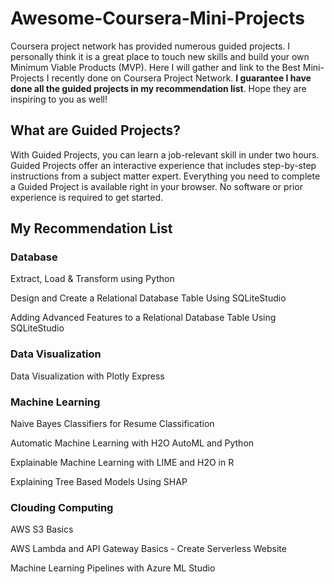 # Awesome-Coursera-Mini-Projects
Coursera project network has provided numerous guided projects. I personally think it is a great place to touch new skills and build your own Minimum Viable Products (MVP).
Here I will gather and link to the Best Mini-Projects I recently done on Coursera Project Network. **I guarantee I have done all the guided projects in my recommendation list**. Hope they are inspiring to you as well!

## What are Guided Projects?
With Guided Projects, you can learn a job-relevant skill in under two hours. Guided Projects offer an interactive experience that includes step-by-step instructions from a subject matter expert. Everything you need to complete a Guided Project is available right in your browser. No software or prior experience is required to get started.

## My Recommendation List

### Database

Extract, Load & Transform using Python

Design and Create a Relational Database Table Using SQLiteStudio

Adding Advanced Features to a Relational Database Table Using SQLiteStudio


### Data Visualization
Data Visualization with Plotly Express


### Machine Learning
Naive Bayes Classifiers for Resume Classification

Automatic Machine Learning with H2O AutoML and Python

Explainable Machine Learning with LIME and H2O in R

Explaining Tree Based Models Using SHAP

### Clouding Computing

AWS S3 Basics

AWS Lambda and API Gateway Basics - Create Serverless Website

Machine Learning Pipelines with Azure ML Studio
